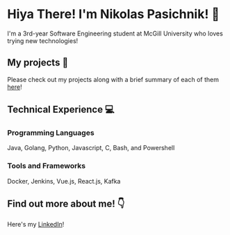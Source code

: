 # Hiya There! I'm Nikolas Pasichnik! :dog:
I'm a 3rd-year Software Engineering student at McGill University who loves trying new technologies! 


## My projects :floppy_disk:
Please check out my projects along with a brief summary of each of them [here](https://github.com/NikolasPasichnik/Portfolio)!  


## Technical Experience :computer:
### Programming Languages
Java, Golang, Python, Javascript, C, Bash, and Powershell 
### Tools and Frameworks
Docker, Jenkins, Vue.js, React.js, Kafka

## Find out more about me! :point_down:
Here's my [LinkedIn](https://www.linkedin.com/in/nikolas-pasichnik/)! 
